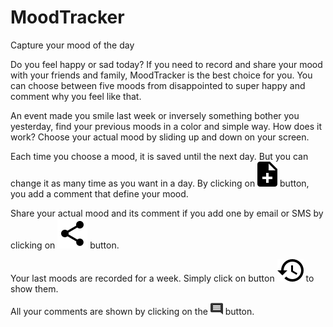 # MoodTracker
Capture your mood of the day

Do you feel happy or sad today? If you need to record and share your mood with your friends and family, MoodTracker is the best choice for you. You can choose between five moods from disappointed to super happy and comment why you feel like that.

An event made you smile last week or inversely something bother you yesterday, find your previous moods in a color and simple way.
How does it work?
Choose your actual mood by sliding up and down on your screen.
 
Each time you choose a mood, it is saved until the next day. But you can change it as many time as you want in a day.
By clicking on ![alt text](https://github.com/ludovic-arnaud/MoodTracker/blob/master/app/src/main/res/drawable-mdpi/ic_note_add_black.png?raw=true) button, you add a comment that define your mood.

Share your actual mood and its comment if you add one by email or SMS by clicking on ![alt text](https://github.com/ludovic-arnaud/MoodTracker/blob/master/app/src/main/res/drawable-mdpi/ic_share_black_48dp.png?raw=true) button.

Your last moods are recorded for a week. Simply click on button ![alt text](https://github.com/ludovic-arnaud/MoodTracker/blob/master/app/src/main/res/drawable-mdpi/ic_history_black.png?raw=true) to show them.
 
All your comments are shown by clicking on the ![alt text](https://github.com/ludovic-arnaud/MoodTracker/blob/master/app/src/main/res/drawable-mdpi/ic_comment_black_48px.png?raw=true) button.
  
